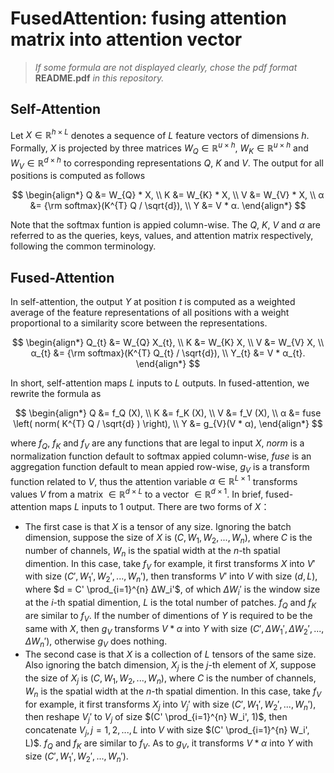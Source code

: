 # FusedAttention: fusing attention matrix into attention vector

> *If some formula are not displayed clearly, chose the pdf format* **README.pdf** *in this repository.*

## Self-Attention

Let $X \in ℝ^{h \times L}$ denotes a sequence of $L$ feature vectors of dimensions $h$. Formally, $X$ is projected by three matrices $W_{Q} \in ℝ^{u \times h}$, $W_{K} \in ℝ^{u \times h}$ and $W_{V} \in ℝ^{d \times h}$ to corresponding representations $Q$, $K$ and $V$. The output for all positions is computed as follows

$$
\begin{align*}
Q &= W_{Q} * X, \\
K &= W_{K} * X, \\
V &= W_{V} * X, \\
α &= {\rm softmax}(K^{T} Q  / \sqrt{d}), \\
Y &= V * α.
\end{align*}
$$

Note that the softmax funtion is appied column-wise. The  $Q$, $K$, $V$ and $α$ are referred to as the queries, keys, values, and attention matrix respectively, following the common terminology.

## Fused-Attention

In self-attention, the output $Y$ at position $t$ is computed as a weighted average of the feature representations of all positions with a weight proportional to a similarity score between the representations.

$$
\begin{align*}
Q_{t} &= W_{Q} X_{t}, \\
K &= W_{K} X, \\
V &= W_{V} X, \\
α_{t} &= {\rm softmax}(K^{T} Q_{t}  / \sqrt{d}), \\
Y_{t} &= V * α_{t}.
\end{align*}
$$

In short, self-attention maps $L$ inputs to $L$ outputs. In fused-attention, we rewrite the formula as

$$
\begin{align*}
Q &= f_Q (X), \\
K &= f_K (X), \\
V &= f_V (X), \\
α &= fuse \left( norm( K^{T} Q / \sqrt{d} ) \right), \\
Y &= g_{V}(V * α),
\end{align*}
$$

where $f_Q$, $f_K$ and $f_V$ are any functions that are legal to input $X$, $norm$ is a normalization function default to softmax appied column-wise, $fuse$ is an aggregation function default to mean appied row-wise, $g_V$ is a transform function related to $V$, thus the attention variable $α \in ℝ^{L \times 1}$ transforms values $V$ from a matrix $\in ℝ^{d \times L}$ to a vector $\in ℝ^{d \times 1}$. In brief, fused-attention maps $L$ inputs to $1$ output. There are two forms of $X$：

+ The first case is that $X$ is a tensor of any size. Ignoring the batch dimension, suppose the size of $X$ is $(C,W_1,W_2,...,W_n)$, where $C$ is the number of channels, $W_n$ is the spatial width at the $n$-th spatial dimention. In this case, take $f_V$ for example, it first transforms $X$ into $V'$ with size $(C',W_1',W_2',...,W_n')$, then transforms $V'$ into $V$ with size $(d,L)$, where $d = C' \prod_{i=1}^{n} ΔW_i'$, of which $ΔW_i'$ is the window size at the $i$-th spatial dimention, $L$ is the total number of patches. $f_Q$ and $f_K$ are similar to $f_V$. If the number of dimentions of $Y$ is required to be the same with $X$, then $g_{V}$ transforms $V*α$ into $Y$ with size $(C', ΔW_1',ΔW_2',...,ΔW_n')$, otherwise $g_{V}$ does nothing.
+ The second case is that $X$ is a collection of $L$ tensors of the same size. Also ignoring the batch dimension, $X_j$ is the $j$-th element of $X$, suppose the size of $X_j$ is $(C,W_1,W_2,...,W_n)$, where $C$ is the number of channels, $W_n$ is the spatial width at the $n$-th spatial dimention. In this case, take $f_V$ for example, it first transforms $X_j$ into $V_j'$ with size $(C',W_1',W_2',...,W_n')$, then reshape $V_j'$ to $V_j$ of size $(C' \prod_{i=1}^{n} W_i', 1)$, then concatenate $V_j, j=1,2,...,L$ into $V$ with size $(C' \prod_{i=1}^{n} W_i', L)$. $f_Q$ and $f_K$ are similar to $f_V$. As to $g_{V}$, it transforms $V*α$ into $Y$ with size $(C', W_1',W_2',...,W_n')$.
